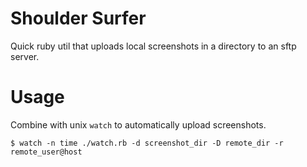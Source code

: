 # Shoulder Surfer

Quick ruby util that uploads local screenshots in a directory to an sftp server.

# Usage

Combine with unix `watch` to automatically upload screenshots.

`$ watch -n time ./watch.rb -d screenshot_dir -D remote_dir -r remote_user@host`
